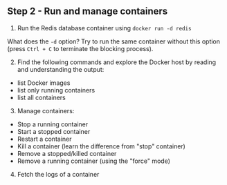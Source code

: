
## Step 2 - Run and manage containers

1. Run the Redis database container using `docker run -d redis`

  What does the `-d` option? Try to run the same container without this option (press `Ctrl + C` to terminate the blocking process).

2. Find the following commands and explore the Docker host by reading and understanding the output:
  
  - list Docker images
  - list only running containers
  - list all containers

3. Manage containers:
  
  - Stop a running container
  - Start a stopped container
  - Restart a container
  - Kill a container (learn the difference from "stop" container)
  - Remove a stopped/killed container
  - Remove a running container (using the "force" mode)

4. Fetch the logs of a container
 
